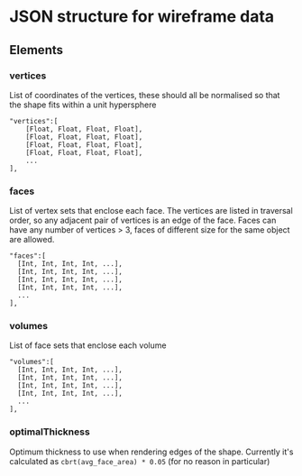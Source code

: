 # JSON structure for wireframe data

## Elements

### vertices

List of coordinates of the vertices, these should all be normalised so that the shape fits within a unit hypersphere

```
"vertices":[
    [Float, Float, Float, Float],
    [Float, Float, Float, Float],
    [Float, Float, Float, Float],
    [Float, Float, Float, Float],
    ...
],
```

### faces

List of vertex sets that enclose each face. The vertices are listed in traversal order, so any adjacent pair of vertices is an edge of the face. Faces can have any number of vertices > 3,
faces of different size for the same object are allowed.

```
"faces":[
  [Int, Int, Int, Int, ...],
  [Int, Int, Int, Int, ...],
  [Int, Int, Int, Int, ...],
  [Int, Int, Int, Int, ...],
  ...
],
```

### volumes

List of face sets that enclose each volume

```
"volumes":[
  [Int, Int, Int, Int, ...],
  [Int, Int, Int, Int, ...],
  [Int, Int, Int, Int, ...],
  [Int, Int, Int, Int, ...],
  ...
],
```

### optimalThickness

Optimum thickness to use when rendering edges of the shape. Currently it's calculated as `cbrt(avg_face_area) * 0.05` (for no reason in particular)
